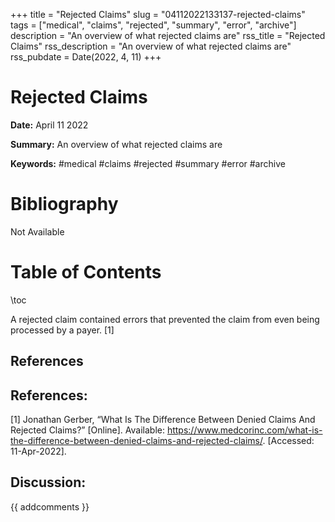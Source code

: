 +++
title = "Rejected Claims"
slug = "04112022133137-rejected-claims"
tags = ["medical", "claims", "rejected", "summary", "error", "archive"]
description = "An overview of what rejected claims are"
rss_title = "Rejected Claims"
rss_description = "An overview of what rejected claims are"
rss_pubdate = Date(2022, 4, 11)
+++



Rejected Claims
=========

**Date:** April 11 2022

**Summary:** An overview of what rejected claims are

**Keywords:** #medical #claims #rejected #summary #error #archive

Bibliography
==========

Not Available

Table of Contents
=========

\toc

A rejected claim contained errors that prevented the claim from even being processed by a payer. [1]

## References

## References:

[1] Jonathan Gerber, “What Is The Difference Between Denied Claims And Rejected Claims?” [Online]. Available: https://www.medcorinc.com/what-is-the-difference-between-denied-claims-and-rejected-claims/. [Accessed: 11-Apr-2022].
## Discussion: 

{{ addcomments }}
